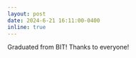 ```yaml
---
layout: post
date: 2024-6-21 16:11:00-0400
inline: true
---
```


Graduated from BIT! Thanks to everyone!

